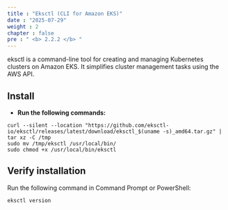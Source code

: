 ```yaml
---
title : "Eksctl (CLI for Amazon EKS)"
date : "2025-07-29"
weight : 2
chapter : false
pre : " <b> 2.2.2 </b> "
---
```


eksctl is a command-line tool for creating and managing Kubernetes clusters on Amazon EKS. It simplifies cluster management tasks using the AWS API.

## Install

- **Run the following commands:**
```
curl --silent --location "https://github.com/eksctl-io/eksctl/releases/latest/download/eksctl_$(uname -s)_amd64.tar.gz" | tar xz -C /tmp
sudo mv /tmp/eksctl /usr/local/bin/
sudo chmod +x /usr/local/bin/eksctl
```
## Verify installation 
   Run the following command in Command Prompt or PowerShell:  
   ```
   eksctl version
   ```
